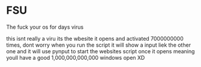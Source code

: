 # FSU
The fuck your os for days virus

this isnt really a viru its the wbesite it opens and activated 7000000000 times, dont worry when you run the script it will show a input liek the other one and it will use pynput to start the websites script once it opens meaning youll have a good 1,000,000,000,000 windows open XD

